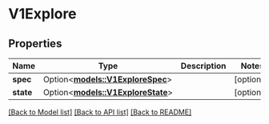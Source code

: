 # V1Explore

## Properties

Name | Type | Description | Notes
------------ | ------------- | ------------- | -------------
**spec** | Option<[**models::V1ExploreSpec**](v1ExploreSpec.md)> |  | [optional]
**state** | Option<[**models::V1ExploreState**](v1ExploreState.md)> |  | [optional]

[[Back to Model list]](../README.md#documentation-for-models) [[Back to API list]](../README.md#documentation-for-api-endpoints) [[Back to README]](../README.md)



